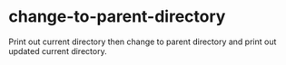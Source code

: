 # change-to-parent-directory
Print out current directory then change to parent directory and print out updated current directory.
